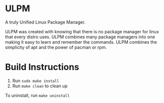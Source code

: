 # ULPM
A truly Unified Linux Package Manager.

ULPM was created with knowing that there is no package manager for linux that every distro uses. ULPM combines many package managers into one making it easy to learn and remember the commands. ULPM combines the simplicity of apt and the power of pacman or rpm.

# Build Instructions
1. Run `sudo make install`
2. Run `make clean` to clean up

To uninstall, run `make uninstall`